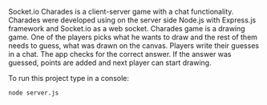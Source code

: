 Socket.io Charades is a client-server game with a chat functionality. Charades were developed using on the server side Node.js with Express.js framework and Socket.io as a web socket. 
Charades game is a drawing game. One of the players picks what he wants to draw and the rest of them needs to guess, what was drawn on the canvas. Players write their guesses in a chat. The app checks for the correct answer. If the answer was guessed, points are added and next player can start drawing.

To run this project type in a console:
```
node server.js 
```
